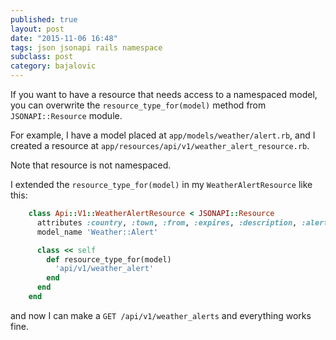 ```yaml
---
published: true
layout: post
date: "2015-11-06 16:48"
tags: json jsonapi rails namespace
subclass: post
category: bajalovic
---
```



If you want to have a resource that needs access to a namespaced model, you can overwrite the `resource_type_for(model)` method from `JSONAPI::Resource` module.

For example, I have a model placed at `app/models/weather/alert.rb`, and I created a resource at `app/resources/api/v1/weather_alert_resource.rb`.

Note that resource is not namespaced.

I extended the `resource_type_for(model)` in my `WeatherAlertResource` like this:

~~~ruby
    class Api::V1::WeatherAlertResource < JSONAPI::Resource
      attributes :country, :town, :from, :expires, :description, :alert_type
      model_name 'Weather::Alert'

      class << self
        def resource_type_for(model)
          'api/v1/weather_alert'
        end
      end
    end
~~~

and now I can make a `GET /api/v1/weather_alerts` and everything works fine.
